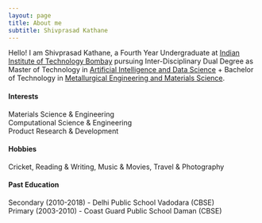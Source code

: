 ```yaml
---
layout: page
title: About me
subtitle: Shivprasad Kathane
---
```


Hello! I am Shivprasad Kathane, a Fourth Year Undergraduate at [Indian Institute of Technology Bombay](http://www.iitb.ac.in) pursuing Inter-Disciplinary Dual Degree as Master of Technology in [Artificial Intelligence and Data Science](https://www.minds.iitb.ac.in/index.php/academics#minor) + Bachelor of Technology in [Metallurgical Engineering and Materials Science](http://www.iitb.ac.in/mems/en).

#### Interests
Materials Science & Engineering\
Computational Science & Engineering\
Product Research & Development

#### Hobbies
Cricket, Reading & Writing, Music & Movies, Travel & Photography

#### Past Education
Secondary (2010-2018) - Delhi Public School Vadodara (CBSE)\
Primary (2003-2010) - Coast Guard Public School Daman (CBSE)
